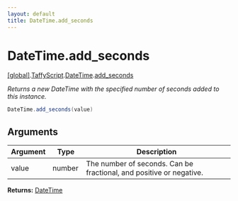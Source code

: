 ```yaml
---
layout: default
title: DateTime.add_seconds
---
```


# DateTime.add_seconds

[\[global\]]({{site.baseurl}}/docs/).[TaffyScript]({{site.baseurl}}/docs/TaffyScript/).[DateTime]({{site.baseurl}}/docs/TaffyScript/DateTime/).[add_seconds]({{site.baseurl}}/docs/TaffyScript/DateTime/add_seconds/)

_Returns a new DateTime with the specified number of seconds added to this instance._

```cs
DateTime.add_seconds(value)
```

## Arguments

<table>
  <col width="15%">
  <col width="15%">
  <thead>
    <tr>
      <th>Argument</th>
      <th>Type</th>
      <th>Description</th>
    </tr>
  </thead>
  <tbody>
    <tr>
      <td>value</td>
      <td>number</td>
      <td>The number of seconds. Can be fractional, and positive or negative.</td>
    </tr>
  </tbody>
</table>

**Returns:** [DateTime]({{site.baseurl}}/docs/TaffyScript/DateTime)
